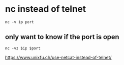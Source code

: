 
# nc instead of telnet

```shell script
nc -v ip port
```

## only want to know if the port is open

```
nc -vz $ip $port
```

https://www.unixfu.ch/use-netcat-instead-of-telnet/
